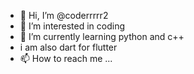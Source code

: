 - 👋 Hi, I’m @coderrrrr2
- 👀 I’m interested in coding
- 🌱 I’m currently learning python and c++
- i am also dart for flutter 
- 📫 How to reach me ...

<!---
coderrrrr2/coderrrrr2 is a ✨ special ✨ repository because its `README.md` (this file) appears on your GitHub profile.
You can click the Preview link to take a look at your changes.
--->
